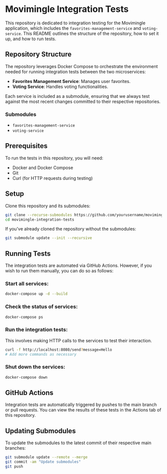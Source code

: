 # Movimingle Integration Tests

This repository is dedicated to integration testing for the Movimingle application, which includes the `favorites-management-service` and `voting-service`. This README outlines the structure of the repository, how to set it up, and how to run tests.

## Repository Structure

The repository leverages Docker Compose to orchestrate the environment needed for running integration tests between the two microservices:

- **Favorites Management Service**: Manages user favorites.
- **Voting Service**: Handles voting functionalities.

Each service is included as a submodule, ensuring that we always test against the most recent changes committed to their respective repositories.

### Submodules

- `favorites-management-service`
- `voting-service`

## Prerequisites

To run the tests in this repository, you will need:

- Docker and Docker Compose
- Git
- Curl (for HTTP requests during testing)

## Setup

Clone this repository and its submodules:

```bash
git clone --recurse-submodules https://github.com/yourusername/movimingle-integration-tests.git
cd movimingle-integration-tests
```

If you've already cloned the repository without the submodules:

```bash
git submodule update --init --recursive
```

## Running Tests

The integration tests are automated via GitHub Actions. However, if you wish to run them manually, you can do so as follows:

### Start all services:

```bash
docker-compose up -d --build
```

### Check the status of services:

```bash
docker-compose ps
```

### Run the integration tests:
This involves making HTTP calls to the services to test their interaction.
```bash
curl -f http://localhost:8080/send?message=Hello
# Add more commands as necessary
```

### Shut down the services:

```bash
docker-compose down
```

## GitHub Actions

Integration tests are automatically triggered by pushes to the main branch or pull requests. You can view the results of these tests in the Actions tab of this repository.

## Updating Submodules

To update the submodules to the latest commit of their respective main branches:

```bash
git submodule update --remote --merge
git commit -am "Update submodules"
git push
```
